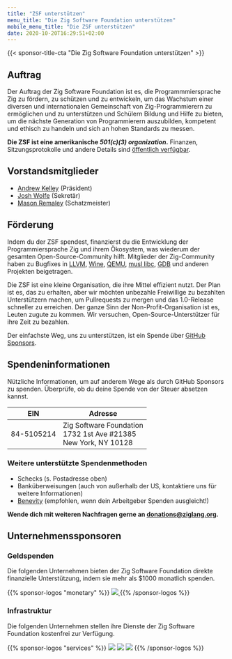 ```yaml
---
title: "ZSF unterstützen"
menu_title: "Die Zig Software Foundation unterstützen"
mobile_menu_title: "Die ZSF unterstützen"
date: 2020-10-20T16:29:51+02:00
---
```

{{< sponsor-title-cta "Die Zig Software Foundation unterstützen" >}}

## Auftrag
Der Auftrag der Zig Software Foundation ist es, die Programmmiersprache Zig zu fördern, zu schützen und zu entwickeln, um das Wachstum einer diversen und internationalen Gemeinschaft von Zig-Programmierern zu ermöglichen und zu unterstützen und Schülern Bildung und Hilfe zu bieten, um die nächste Generation von Programmierern auszubilden, kompetent und ethisch zu handeln und sich an hohen Standards zu messen.

**Die ZSF ist eine amerikanische *501(c)(3) organization*.** Finanzen, Sitzungsprotokolle und andere Details sind [öffentlich verfügbar](https://drive.google.com/drive/folders/1ucHARxVbhrBbuZDbhrGHYDTsYAs8_bMH?usp=sharing).

## Vorstandsmitglieder

- [Andrew Kelley](https://andrewkelley.me/) (Präsident)
- [Josh Wolfe](https://github.com/thejoshwolfe/) (Sekretär)
- [Mason Remaley](https://twitter.com/masonremaley/) (Schatzmeister)

## Förderung

Indem du der ZSF spendest, finanzierst du die Entwicklung der Programmiersprache Zig und ihrem Ökosystem, was wiederum der gesamten Open-Source-Community hilft. Mitglieder der Zig-Community haben zu Bugfixes in [LLVM](https://llvm.org/), [Wine](https://winehq.org/), [QEMU](https://qemu.org/), [musl libc](https://musl.libc.org/), [GDB](https://www.gnu.org/software/gdb/) und anderen Projekten beigetragen.

Die ZSF ist eine kleine Organisation, die ihre Mittel effizient nutzt. Der Plan ist es, das zu erhalten, aber wir möchten unbezahle Freiwillige zu bezahlten Unterstützern machen, um Pullrequests zu mergen und das 1.0-Release schneller zu erreichen. Der ganze Sinn der Non-Profit-Organisation ist es, Leuten zugute zu kommen. Wir versuchen, Open-Source-Unterstützer für ihre Zeit zu bezahlen.

Der einfachste Weg, uns zu unterstützen, ist ein Spende über [GitHub Sponsors](https://github.com/sponsors/ziglang).

## Spendeninformationen
Nützliche Informationen, um auf anderem Wege als durch GitHub Sponsors zu spenden.
Überprüfe, ob du deine Spende von der Steuer absetzen kannst.

|   **EIN**   | **Adresse** |
|-------------|-------------|
| 84-5105214  | Zig Software Foundation  <br> 1732 1st Ave #21385  <br> New York, NY 10128|

### Weitere unterstützte Spendenmethoden
- Schecks (s. Postadresse oben)
- Banküberweisungen (auch von außerhalb der US, kontaktiere uns für weitere Informationen)
- [Benevity](https://benevity.com) (empfohlen, wenn dein Arbeitgeber Spenden ausgleicht!)

**Wende dich mit weiteren Nachfragen gerne an donations@ziglang.org.**

## Unternehmenssponsoren

### Geldspenden
Die folgenden Unternehmen bieten der Zig Software Foundation direkte finanzielle Unterstützung, indem sie mehr als $1000 monatlich spenden.

{{% sponsor-logos "monetary" %}}
 <a href="https://pex.com" rel="noopener nofollow" target="_blank"><picture>
   <picture>
     <source srcset="../pex-white.svg" media="(prefers-color-scheme: dark)">
     <img src="../pex-dark.svg">
   </picture>
 </a>
{{% /sponsor-logos %}}

### Infrastruktur
Die folgenden Unternehmen stellen ihre Dienste der Zig Software Foundation kostenfrei zur Verfügung.

{{% sponsor-logos "services" %}}
![](../lavatech.png)
![](../dropbox.png)
![](../aws.png)
{{% /sponsor-logos %}}















